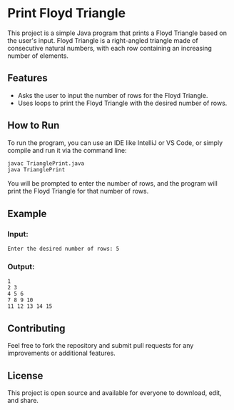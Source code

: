 # Print Floyd Triangle 

This project is a simple Java program that prints a Floyd Triangle based on the user's input. Floyd Triangle is a right-angled triangle made of consecutive natural numbers, with each row containing an increasing number of elements.

## Features
- Asks the user to input the number of rows for the Floyd Triangle.
- Uses loops to print the Floyd Triangle with the desired number of rows.

## How to Run

To run the program, you can use an IDE like IntelliJ or VS Code, or simply compile and run it via the command line:

```sh
javac TrianglePrint.java
java TrianglePrint
```

You will be prompted to enter the number of rows, and the program will print the Floyd Triangle for that number of rows.

## Example

### Input:
```
Enter the desired number of rows: 5
```

### Output:
```
1 
2 3 
4 5 6 
7 8 9 10 
11 12 13 14 15 
```

## Contributing
Feel free to fork the repository and submit pull requests for any improvements or additional features.

## License
This project is open source and available for everyone to download, edit, and share.
